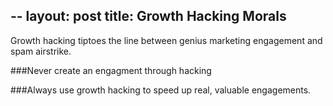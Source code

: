 --
layout: post
title: Growth Hacking Morals
---

Growth hacking tiptoes the line between genius marketing engagement and spam airstrike.


###Never create an engagment through hacking

###Always use growth hacking to speed up real, valuable engagements.
